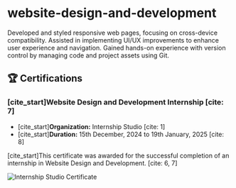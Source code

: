 # website-design-and-development
Developed and styled responsive web pages, focusing on cross-device compatibility.  Assisted in implementing UI/UX improvements to enhance user experience and navigation.  Gained hands-on experience with version control by managing code and project assets using Git.
<br>

## 🏆 Certifications

### [cite_start]Website Design and Development Internship [cite: 7]
* [cite_start]**Organization:** Internship Studio [cite: 1]
* [cite_start]**Duration:** 15th December, 2024 to 19th January, 2025 [cite: 8]

[cite_start]This certificate was awarded for the successful completion of an internship in Website Design and Development. [cite: 6, 7]

![Internship Studio Certificate](https://github.com/harikishor123/website-design-and-development/commit/9fd798758aa2e30851d9f97c95089c3999495256#diff-4fdf230291275c33efbd3a98134084d8d1d778b78d2dd0030484be660c480bcd)
